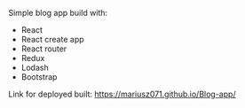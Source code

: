 Simple blog app build with:
- React
- React create app
- React router
- Redux
- Lodash
- Bootstrap

Link for deployed built: https://mariusz071.github.io/Blog-app/